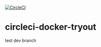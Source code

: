 [![CircleCI](https://circleci.com/gh/pterodragon/circleci-docker-tryout.svg?style=svg)](https://circleci.com/gh/pterodragon)

# circleci-docker-tryout

test dev branch

